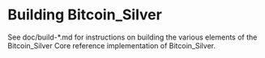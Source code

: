 Building Bitcoin_Silver
================

See doc/build-*.md for instructions on building the various
elements of the Bitcoin_Silver Core reference implementation of Bitcoin_Silver.
